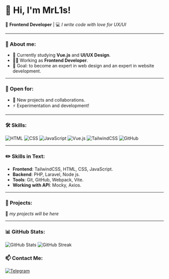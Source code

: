 # 👋 Hi, I'm MrL1s!

🎨 **Frontend Developer** | 💻 *I write code with love for UX/UI*

---

### 🚀 About me:
- 🌱 Currently studying **Vue.js** and **UI/UX Design**.
- 🧑‍💻 Working as **Frontend Developer**.
- 🎯 Goal: to become an expert in web design and an expert in website development.

---

### 💼 Open for:
- 📢 New projects and collaborations.
- ⚡ Experimentation and development!

---

### 🛠️ Skills:
<div>
  <img src="https://img.shields.io/badge/HTML-E34F26?style=flat-square&logo=html5&logoColor=white" alt="HTML">
  <img src="https://img.shields.io/badge/CSS-1572B6?style=flat-square&logo=css3&logoColor=white" alt="CSS">
  <img src="https://img.shields.io/badge/JavaScript-F7DF1E?style=flat-square&logo=javascript&logoColor=black" alt="JavaScript">
  <img src="https://img.shields.io/badge/Vue.js-4FC08D?style=flat-square&logo=vue.js&logoColor=white" alt="Vue.js">
  <img src="https://img.shields.io/badge/TailwindCSS-38B2AC?style=flat-square&logo=tailwind-css&logoColor=white" alt="TailwindCSS">
  <img src="https://img.shields.io/badge/GitHub-181717?style=flat-square&logo=github&logoColor=white" alt="GitHub">

</div>

---

### ✏️ Skills in Text:
- **Frontend**: TailwindCSS, HTML, CSS, JavaScript.
- **Backend**: PHP, Laravel, Node js.
- **Tools**: Git, GitHub, Webpack, Vite.
- **Working with API**: Mocky, Axios.

---

### 🔗 Projects:
📘 *my projects will be here*


---

### 📊 GitHub Stats:
<div>
  <img src="https://github-readme-stats.vercel.app/api?username=MrL1s&show_icons=true&theme=radical" alt="GitHub Stats">
  <img src="https://github-readme-streak-stats.herokuapp.com/?user=MrL1s&theme=radical" alt="GitHub Streak">
</div>


### 📫 Contact Me:
 [![Telegram](https://img.shields.io/badge/Telegram-2CA5E0?style=flat-square&logo=telegram&logoColor=white)](https://t.me/Egor_L1s)

